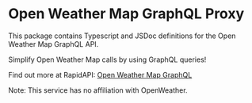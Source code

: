 # Open Weather Map GraphQL Proxy

This package contains Typescript and JSDoc definitions for the Open Weather Map GraphQL API.

Simplify Open Weather Map calls by using GraphQL queries!

Find out more at RapidAPI: [Open Weather Map GraphQL](https://rapidapi.com/gurafu/api/open-weather-map-graphql)

Note: This service has no affiliation with OpenWeather.
